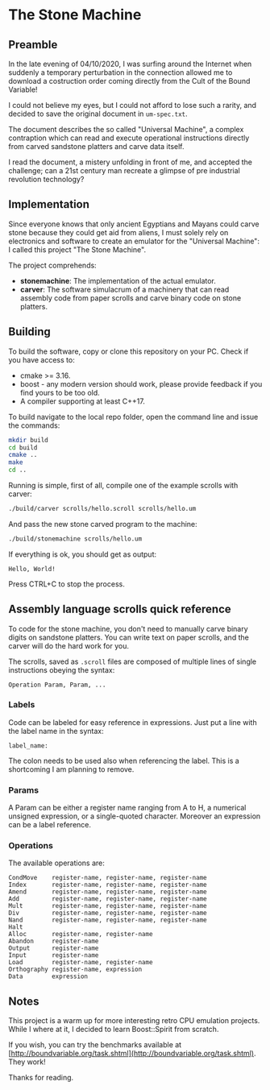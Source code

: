 # The Stone Machine

## Preamble

In the late evening of 04/10/2020, I was surfing around the Internet when
suddenly a temporary perturbation in the connection allowed me to download a
costruction order coming directly from the Cult of the Bound Variable!

I could not believe my eyes, but I could not afford to lose such a rarity, and
decided to save the original document in `um-spec.txt`.

The document describes the so called "Universal Machine", a complex contraption
which can read and execute operational instructions directly from carved
sandstone platters and carve data itself.

I read the document, a mistery unfolding in front of me, and accepted the
challenge; can a 21st century man recreate a glimpse of pre industrial
revolution technology?

## Implementation

Since everyone knows that only ancient Egyptians and Mayans could carve stone
because they could get aid from aliens, I must solely rely on electronics and
software to create an emulator for the "Universal Machine": I called this
project "The Stone Machine".

The project comprehends:

* **stonemachine**: The implementation of the actual emulator.
* **carver**: The software simulacrum of a machinery that can read assembly code
    from paper scrolls and carve binary code on stone platters.

## Building

To build the software, copy or clone this repository on your PC. Check if you
have access to:

* cmake >= 3.16.
* boost - any modern version should work, please provide feedback if you find
    yours to be too old.
* A compiler supporting at least C++17.

To build navigate to the local repo folder, open the command line and issue the
commands:

```sh
mkdir build
cd build
cmake ..
make
cd ..
```

Running is simple, first of all, compile one of the example scrolls with carver:

```sh
./build/carver scrolls/hello.scroll scrolls/hello.um
```

And pass the new stone carved program to the machine:

```sh
./build/stonemachine scrolls/hello.um
```

If everything is ok, you should get as output:

```
Hello, World!

```

Press CTRL+C to stop the process.

## Assembly language scrolls quick reference

To code for the stone machine, you don't need to manually carve binary digits on
sandstone platters. You can write text on paper scrolls, and the carver will do
the hard work for you.

The scrolls, saved as `.scroll` files are composed of multiple lines of single
instructions obeying the syntax:

```
Operation Param, Param, ...
```

### Labels

Code can be labeled for easy reference in expressions. Just put a line with the
label name in the syntax:

```
label_name:
```

The colon needs to be used also when referencing the label. This is a
shortcoming I am planning to remove.

### Params

A Param can be either a register name ranging from A to H, a numerical unsigned
expression, or a single-quoted character. Moreover an expression can be a label
reference.

### Operations

The available operations are:

```
CondMove    register-name, register-name, register-name
Index       register-name, register-name, register-name
Amend       register-name, register-name, register-name
Add         register-name, register-name, register-name
Mult        register-name, register-name, register-name
Div         register-name, register-name, register-name
Nand        register-name, register-name, register-name
Halt
Alloc       register-name, register-name
Abandon     register-name
Output      register-name
Input       register-name
Load        register-name, register-name
Orthography register-name, expression
Data        expression
```

## Notes

This project is a warm up for more interesting retro CPU emulation
projects. While I where at it, I decided to learn Boost::Spirit from scratch.

If you wish, you can try the benchmarks available at
[http://boundvariable.org/task.shtml](http://boundvariable.org/task.shtml). They work!

Thanks for reading.
